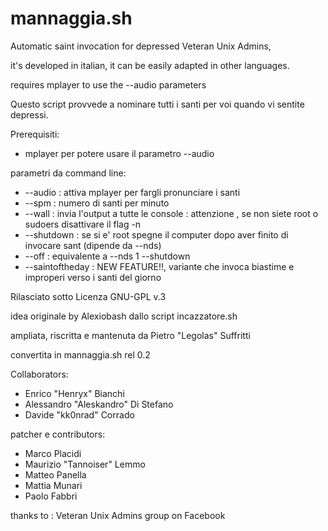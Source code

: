 mannaggia.sh
=========

Automatic saint invocation for depressed Veteran Unix Admins,

it's developed in italian, it can be easily adapted in other languages.

requires mplayer to use the --audio parameters



Questo script provvede a nominare tutti i santi per voi quando vi sentite depressi.

Prerequisiti:
* mplayer per potere usare il parametro --audio

parametri da command line:
* --audio : attiva mplayer per fargli pronunciare i santi
* --spm <n> : numero di santi per minuto
* --wall : invia l'output a tutte le console : attenzione , se non siete root o sudoers disattivare il flag -n
* --shutdown : se si e' root spegne il computer dopo aver finito di invocare sant (dipende da --nds)
* --off : equivalente a --nds 1 --shutdown
* --saintoftheday : NEW FEATURE!!, variante che invoca biastime e improperi verso i santi del giorno
  
Rilasciato sotto Licenza GNU-GPL v.3

idea originale by Alexiobash dallo script incazzatore.sh

ampliata, riscritta e mantenuta da Pietro "Legolas" Suffritti

convertita in mannaggia.sh rel 0.2

Collaborators:
* Enrico "Henryx" Bianchi
* Alessandro "Aleskandro" Di Stefano
* Davide "kk0nrad" Corrado

patcher e contributors:
* Marco Placidi
* Maurizio "Tannoiser" Lemmo
* Matteo Panella
* Mattia Munari
* Paolo Fabbri

thanks to : Veteran Unix Admins group on Facebook
